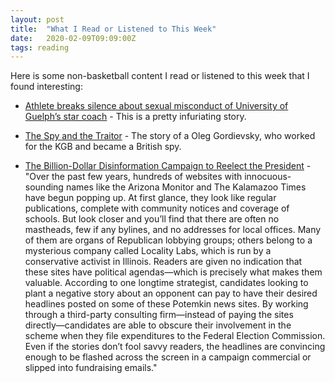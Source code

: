 ```yaml
---
layout: post
title:  "What I Read or Listened to This Week"
date:   2020-02-09T09:09:00Z
tags: reading
---
```

Here is some non-basketball content I read or listened to this week that I found interesting:


* [Athlete breaks silence about sexual misconduct of University of Guelph’s star coach](https://www.theglobeandmail.com/canada/article-athlete-breaks-silence-about-sexual-misconduct-of-university-of-guelph/) - This is a pretty infuriating story.

* [The Spy and the Traitor](https://www.penguinrandomhouse.com/books/253399/the-spy-and-the-traitor-by-ben-macintyre/) - The story of a Oleg Gordievsky, who worked for the KGB and became a British spy.

* [The Billion-Dollar Disinformation Campaign to Reelect the President](https://www.theatlantic.com/magazine/archive/2020/03/the-2020-disinformation-war/605530/) - "Over the past few years, hundreds of websites with innocuous-sounding names like the Arizona Monitor and The Kalamazoo Times have begun popping up. At first glance, they look like regular publications, complete with community notices and coverage of schools. But look closer and you’ll find that there are often no mastheads, few if any bylines, and no addresses for local offices. Many of them are organs of Republican lobbying groups; others belong to a mysterious company called Locality Labs, which is run by a conservative activist in Illinois. Readers are given no indication that these sites have political agendas—which is precisely what makes them valuable. According to one longtime strategist, candidates looking to plant a negative story about an opponent can pay to have their desired headlines posted on some of these Potemkin news sites. By working through a third-party consulting firm—instead of paying the sites directly—candidates are able to obscure their involvement in the scheme when they file expenditures to the Federal Election Commission. Even if the stories don’t fool savvy readers, the headlines are convincing enough to be flashed across the screen in a campaign commercial or slipped into fundraising emails."
